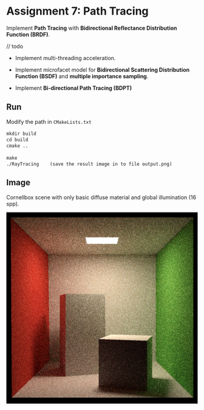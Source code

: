 # Assignment 7: Path Tracing

Implement **Path Tracing** with **Bidirectional Reflectance Distribution Function (BRDF)**.



// todo

* Implement multi-threading acceleration.

* Implement microfacet model for **Bidirectional Scattering Distribution Function (BSDF)** and **multiple importance sampling**.

* Implement **Bi-directional Path Tracing (BDPT)**



## Run

Modify the path in `CMakeLists.txt`

```
mkdir build
cd build
cmake ..

make
./RayTracing	(save the result image in to file output.png)
```



## Image

Cornellbox scene with only basic diffuse material and global illumination (16 spp).

![output](image/output.png)
